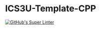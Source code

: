 # ICS3U-Template-CPP

[![GitHub's Super Linter](https://github.com/Miguel-Santacruz/ICS3U-Assignment6-CPP/workflows/GitHub's%20Super%20Linter/badge.svg)](https://github.com/Miguel-Santacruz/ICS3U-Assignment6-CPP/actions)
